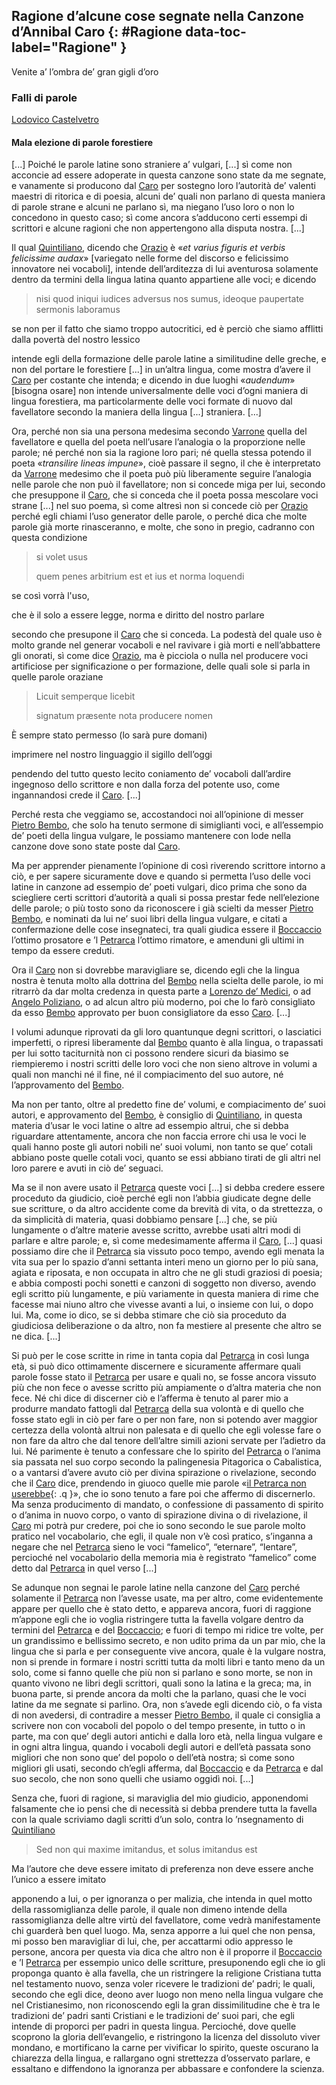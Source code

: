 ## Ragione d’alcune cose segnate nella Canzone d’Annibal Caro {: #Ragione data-toc-label="Ragione" }
<p class="subtitle" markdown="span">Venite a’ l’ombra de’ gran gigli d’oro</p>

[caro]: http://viaf.org/viaf/51714622 "Annibal Caro"
[predella]: http://viaf.org/viaf/51714622 "Predella (Annibal Caro).<br/>Fictional author: the text is presented as if written by the janitor of Accademia di Banchi di Roma."
[castelvetro]: http://viaf.org/viaf/22166452 "Lodovico Castelvetro"
[anon]: http://viaf.org/viaf/22166452 "Anonymous (Lodovico Castelvetro).<br/>The text is presented as if written by an anonymous figure."
[petrarca]: http://viaf.org/viaf/39382430 "Francesco Petrarca"
[boccaccio]: http://viaf.org/viaf/64002165 "Giovanni Boccaccio"
[poliziano]: http://viaf.org/viaf/9867884 "Angelo Poliziano"
[lorenzo-medici]: http://viaf.org/viaf/54169908 "Lorenzo de’ Medici"
[bembo]: http://viaf.org/viaf/54144140 "Pietro Bembo"
[quintilian]: http://viaf.org/viaf/34451872 "Marcus Fabius Quintilianus"
[horace]: http://viaf.org/viaf/100227522 "Quintus Horatius Flaccus"
[varro]: http://viaf.org/viaf/100219311 "Marcus Terentius Varro"

### Falli di parole 
[Lodovico Castelvetro][castelvetro]


#### Mala elezione di parole forestiere 

[...] Poiché le parole latine sono straniere a’ vulgari, [...] sì come non acconcie ad essere adoperate in questa canzone sono state da me segnate, e vanamente si producono dal [Caro][caro] per sostegno loro l’autorità de’ valenti maestri di ritorica e di poesia, alcuni de’ quali non parlano di questa maniera di parole strane e alcuni ne parlano sì, ma niegano l’uso loro o non lo concedono in questo caso; sì come ancora s’adducono certi essempi di scrittori e alcune ragioni che non appertengono alla disputa nostra. [...]

Il qual [Quintiliano][quintilian], dicendo che [Orazio][horace] è «*<span title="Quintilian, Institutio Oratoria X 1,96" class="q">et varius figuris et verbis felicissime audax</span>*» [variegato nelle forme del discorso e felicissimo innovatore nei vocaboli], intende dell’arditezza di lui aventurosa solamente dentro da termini della lingua latina quanto appartiene alle voci; e dicendo 
<blockquote markdown="1" class="quote foreign" title="Quintilian, Institutio Oratoria VIII 3,33">
nisi quod iniqui iudices adversus nos sumus, ideoque paupertate sermonis laboramus </blockquote>
 

<div markdown="1" class="note translation">
se non per il fatto che siamo troppo autocritici, ed è perciò che siamo afflitti dalla povertà del nostro lessico</div>

 intende egli della formazione delle parole latine a similitudine delle greche, e non del portare le forestiere [...] in un’altra lingua, come mostra d’avere il [Caro][caro] per costante che intenda; e dicendo in due luoghi «*audendum*» [bisogna osare] non intende universalmente delle voci d’ogni maniera di lingua forestiera, ma particolarmente delle voci formate di nuovo dal favellatore secondo la maniera della lingua [...] straniera. [...]

Ora, perché non sia una persona medesima secondo [Varrone][varro] quella del favellatore e quella del poeta nell’usare l’analogia o la proporzione nelle parole; né perché non sia la ragione loro pari; né quella stessa potendo il poeta «*<span title="Varro, De Lingua Latina IX 5" class="q">transilire lineas impune</span>*», cioè passare il segno, il che è interpretato da [Varrone][varro] medesimo che il poeta può più liberamente seguire l’analogia nelle parole che non può il favellatore; non si concede miga per lui, secondo che presuppone il [Caro][caro], che si conceda che il poeta possa mescolare voci strane [...] nel suo poema, sì come altresì non si concede ciò per [Orazio][horace] perché egli chiami l’uso generator delle parole, o perché dica che molte parole già morte rinasceranno, e molte, che sono in pregio, cadranno con questa condizione 
<blockquote markdown="1" class="quote foreign" title="Horace, Ars Poetica 71–72">


si volet usus

quem penes arbitrium est et ius et norma loquendi

</blockquote>
 

<div markdown="1" class="note translation">


se così vorrà l'uso,

che è il solo a essere legge, norma e diritto del nostro parlare

</div>

 secondo che presupone il [Caro][caro] che si conceda. La podestà del quale uso è molto grande nel generar vocaboli e nel ravivare i già morti e nell’abbattere gli onorati, sì come dice [Orazio][horace], ma è picciola o nulla nel producere voci artificiose per significazione o per formazione, delle quali sole si parla in quelle parole oraziane 
<blockquote markdown="1" class="quote foreign" title="Horace, Ars Poetica 58–59">


Licuit semperque licebit

signatum præsente nota producere nomen

</blockquote>
 

<div markdown="1" class="note translation">


È sempre stato permesso (lo sarà pure domani)

imprimere nel nostro linguaggio il sigillo dell’oggi

</div>

 pendendo del tutto questo lecito coniamento de’ vocaboli dall’ardire ingegnoso dello scrittore e non dalla forza del potente uso, come ingannandosi crede il [Caro][caro]. [...]


<div markdown="1" class="note paraphrase">
 </div>


Perché resta che veggiamo se, accostandoci noi all’opinione di messer [Pietro Bembo][bembo], che solo ha tenuto sermone di simiglianti voci, e all’essempio de’ poeti della lingua vulgare, le possiamo mantenere con lode nella canzone dove sono state poste dal [Caro][caro].

Ma per apprender pienamente l’opinione di così riverendo scrittore intorno a ciò, e per sapere sicuramente dove e quando si permetta l’uso delle voci latine in canzone ad essempio de’ poeti vulgari, dico prima che sono da sciegliere certi scrittori d’autorità a quali si possa prestar fede nell’elezione delle parole; o più tosto sono da riconoscere i già scielti da messer [Pietro Bembo][bembo], e nominati da lui ne’ suoi libri della lingua vulgare, e citati a confermazione delle cose insegnateci, tra quali giudica essere il [Boccaccio][boccaccio] l’ottimo prosatore e ’l [Petrarca][petrarca] l’ottimo rimatore, e amenduni gli ultimi in tempo da essere creduti.

Ora il [Caro][caro] non si dovrebbe maravigliare se, dicendo egli che la lingua nostra è tenuta molto alla dottrina del [Bembo][bembo] nella scielta delle parole, io mi ritrarrò da dar molta credenza in questa parte a [Lorenzo de’ Medici][lorenzo-medici], o ad [Angelo Poliziano][poliziano], o ad alcun altro più moderno, poi che lo farò consigliato da esso [Bembo][bembo] approvato per buon consigliatore da esso [Caro][caro]. [...]

I volumi adunque riprovati da gli loro quantunque degni scrittori, o lasciatici imperfetti, o ripresi liberamente dal [Bembo][bembo] quanto è alla lingua, o trapassati per lui sotto taciturnità non ci possono rendere sicuri da biasimo se riempieremo i nostri scritti delle loro voci che non sieno altrove in volumi a quali non manchi né il fine, né il compiacimento del suo autore, né l’approvamento del [Bembo][bembo].

Ma non per tanto, oltre al predetto fine de’ volumi, e compiacimento de’ suoi autori, e approvamento del [Bembo][bembo], è consiglio di [Quintiliano][quintilian], in questa materia d’usar le voci latine o altre ad essempio altrui, che si debba riguardare attentamente, ancora che non faccia errore chi usa le voci le quali hanno poste gli autori nobili ne’ suoi volumi, non tanto se que’ cotali abbiano poste quelle cotali voci, quanto se essi abbiano tirati de gli altri nel loro parere e avuti in ciò de’ seguaci.


<div markdown="1" class="note paraphrase">
 </div>


Ma se il non avere usato il [Petrarca][petrarca] queste voci [...] si debba credere essere proceduto da giudicio, cioè perché egli non l’abbia giudicate degne delle sue scritture, o da altro accidente come da brevità di vita, o da strettezza, o da simplicità di materia, quasi dobbiamo pensare [...] che, se più lungamente o d’altre materie avesse scritto, avrebbe usati altri modi di parlare e altre parole; e, sì come medesimamente afferma il [Caro][caro], [...] quasi possiamo dire che il [Petrarca][petrarca] sia vissuto poco tempo, avendo egli menata la vita sua per lo spazio d’anni settanta interi meno un giorno per lo più sana, agiata e riposata, e non occupata in altro che ne gli studi graziosi di poesia; e abbia composti pochi sonetti e canzoni di soggetto non diverso, avendo egli scritto più lungamente, e più variamente in questa maniera di rime che facesse mai niuno altro che vivesse avanti a lui, o insieme con lui, o dopo lui. Ma, come io dico, se si debba stimare che ciò sia proceduto da giudiciosa deliberazione o da altro, non fa mestiere al presente che altro se ne dica. [...]

Si può per le cose scritte in rime in tanta copia dal [Petrarca][petrarca] in così lunga età, si può dico ottimamente discernere e sicuramente affermare quali parole fosse stato il [Petrarca][petrarca] per usare e quali no, se fosse ancora vissuto più che non fece o avesse scritto più ampiamente o d’altra materia che non fece. Né chi dice di discerner ciò e l’afferma è tenuto al parer mio a produrre mandato fattogli dal [Petrarca][petrarca] della sua volontà e di quello che fosse stato egli in ciò per fare o per non fare, non si potendo aver maggior certezza della volontà altrui non palesata e di quello che egli volesse fare o non fare da altro che dal tenore dell’altre simili azioni servate per l’adietro da lui. Né parimente è tenuto a confessare che lo spirito del [Petrarca][petrarca] o l’anima sia passata nel suo corpo secondo la palingenesia Pitagorica o Cabalistica, o a vantarsi d’avere avuto ciò per divina spirazione o rivelazione, secondo che il [Caro][caro] dice, prendendo in giuoco quelle mie parole «[il Petrarca non userebbe](#parere-1-it){: .q }», che io sono tenuto a fare poi che affermo di discernerlo. Ma senza producimento di mandato, o confessione di passamento di spirito o d’anima in nuovo corpo, o vanto di spirazione divina o di rivelazione, il [Caro][caro] mi potrà pur credere, poi che io sono secondo le sue parole molto pratico nel vocabolario, che egli, il quale non v’è così pratico, s’inganna a negare che nel [Petrarca][petrarca] sieno le voci “famelico”, “eternare”, “lentare”, percioché nel vocabolario della memoria mia è registrato “famelico” come detto dal [Petrarca][petrarca] in quel verso [...]


<div markdown="1" class="note paraphrase">
 </div>


Se adunque non segnai le parole latine nella canzone del [Caro][caro] perché solamente il [Petrarca][petrarca] non l’avesse usate, ma per altro, come evidentemente appare per quello che è stato detto, e appareva ancora, fuori di raggione m’appone egli che io voglia ristringere tutta la favella volgare dentro da termini del [Petrarca][petrarca] e del [Boccaccio][boccaccio]; e fuori di tempo mi ridice tre volte, per un grandissimo e bellissimo secreto, e non udito prima da un par mio, che la lingua che si parla e per conseguente vive ancora, quale è la vulgare nostra, non si prende in formare i nostri scritti tutta da molti libri e tanto meno da un solo, come si fanno quelle che più non si parlano e sono morte, se non in quanto vivono ne libri degli scrittori, quali sono la latina e la greca; ma, in buona parte, si prende ancora da molti che la parlano, quasi che le voci latine da me segnate si parlino. Ora, non s’avede egli dicendo ciò, o fa vista di non avedersi, di contradire a messer [Pietro Bembo][bembo], il quale ci consiglia a scrivere non con vocaboli del popolo o del tempo presente, in tutto o in parte, ma con que’ degli autori antichi e dalla loro età, nella lingua vulgare e in ogni altra lingua, quando i vocaboli degli autori e dell’età passata sono migliori che non sono que’ del popolo o dell’età nostra; sì come sono migliori gli usati, secondo ch’egli afferma, dal [Boccaccio][boccaccio] e da [Petrarca][petrarca] e dal suo secolo, che non sono quelli che usiamo oggidì noi. [...]

Senza che, fuori di ragione, si maraviglia del mio giudicio, apponendomi falsamente che io pensi che di necessità si debba prendere tutta la favella con la quale scriviamo dagli scritti d’un solo, contra lo ’nsegnamento di [Quintiliano][quintilian] 
<blockquote markdown="1" class="quote foreign" title="Quintilian, Institutio Oratoria X 2,24">
Sed non qui maxime imitandus, et solus imitandus est </blockquote>
 

<div markdown="1" class="note translation">
Ma l’autore che deve essere imitato di preferenza non deve essere anche l’unico a essere imitato</div>

 apponendo a lui, o per ignoranza o per malizia, che intenda in quel motto della rassomiglianza delle parole, il quale non dimeno intende della rassomiglianza delle altre virtù del favellatore, come vedrà manifestamente chi guarderà ben quel luogo. Ma, senza apporre a lui quel che non pensa, mi posso ben maravigliar di lui, che, per accattarmi odio appresso le persone, ancora per questa via dica che altro non è il proporre il [Boccaccio][boccaccio] e ’l [Petrarca][petrarca] per essempio unico delle scritture, presuponendo egli che io gli proponga quanto è alla favella, che un ristringere la religione Cristiana tutta nel testamento nuovo, senza voler ricevere le tradizioni de’ padri; le quali, secondo che egli dice, deono aver luogo non meno nella lingua vulgare che nel Cristianesimo, non riconoscendo egli la gran dissimilitudine che è tra le tradizioni de’ padri santi Cristiani e le tradizioni de’ suoi pari, che egli intende di proporci per padri in questa lingua. Percioché, dove quelle scoprono la gloria dell’evangelio, e ristringono la licenza del dissoluto viver mondano, e mortificano la carne per vivificar lo spirito, queste oscurano la chiarezza della lingua, e rallargano ogni strettezza d’osservato parlare, e essaltano e diffendono la ignoranza per abbassare e confondere la scienza.


<div markdown="1" class="note paraphrase">
 </div>

